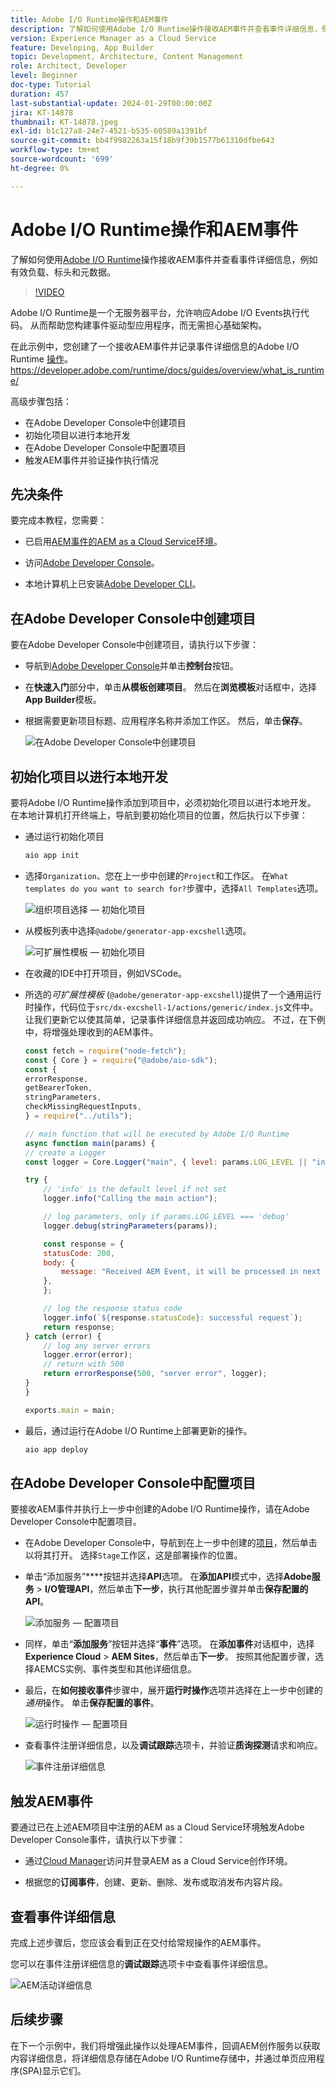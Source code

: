 ```yaml
---
title: Adobe I/O Runtime操作和AEM事件
description: 了解如何使用Adobe I/O Runtime操作接收AEM事件并查看事件详细信息，例如有效负载、标头和元数据。
version: Experience Manager as a Cloud Service
feature: Developing, App Builder
topic: Development, Architecture, Content Management
role: Architect, Developer
level: Beginner
doc-type: Tutorial
duration: 457
last-substantial-update: 2024-01-29T00:00:00Z
jira: KT-14878
thumbnail: KT-14878.jpeg
exl-id: b1c127a8-24e7-4521-b535-60589a1391bf
source-git-commit: bb4f9982263a15f18b9f39b1577b61310dfbe643
workflow-type: tm+mt
source-wordcount: '699'
ht-degree: 0%

---
```


# Adobe I/O Runtime操作和AEM事件

了解如何使用[Adobe I/O Runtime](https://developer.adobe.com/runtime/docs/guides/overview/what_is_runtime/)操作接收AEM事件并查看事件详细信息，例如有效负载、标头和元数据。

>[!VIDEO](https://video.tv.adobe.com/v/3427053?quality=12&learn=on)

Adobe I/O Runtime是一个无服务器平台，允许响应Adobe I/O Events执行代码。 从而帮助您构建事件驱动型应用程序，而无需担心基础架构。

在此示例中，您创建了一个接收AEM事件并记录事件详细信息的Adobe I/O Runtime [操作](https://developer.adobe.com/runtime/docs/guides/using/creating_actions/)。
https://developer.adobe.com/runtime/docs/guides/overview/what_is_runtime/

高级步骤包括：

- 在Adobe Developer Console中创建项目
- 初始化项目以进行本地开发
- 在Adobe Developer Console中配置项目
- 触发AEM事件并验证操作执行情况

## 先决条件

要完成本教程，您需要：

- 已启用[AEM事件的AEM as a Cloud Service环境](https://developer.adobe.com/experience-cloud/experience-manager-apis/guides/events/#enable-aem-events-on-your-aem-cloud-service-environment)。

- 访问[Adobe Developer Console](https://developer.adobe.com/developer-console/docs/guides/getting-started)。

- 本地计算机上已安装[Adobe Developer CLI](https://developer.adobe.com/runtime/docs/guides/tools/cli_install/)。

## 在Adobe Developer Console中创建项目

要在Adobe Developer Console中创建项目，请执行以下步骤：

- 导航到[Adobe Developer Console](https://developer.adobe.com/)并单击&#x200B;**控制台**&#x200B;按钮。

- 在&#x200B;**快速入门**&#x200B;部分中，单击&#x200B;**从模板创建项目**。 然后在&#x200B;**浏览模板**&#x200B;对话框中，选择&#x200B;**App Builder**&#x200B;模板。

- 根据需要更新项目标题、应用程序名称并添加工作区。 然后，单击&#x200B;**保存**。

  ![在Adobe Developer Console中创建项目](../assets/examples/runtime-action/create-project.png)


## 初始化项目以进行本地开发

要将Adobe I/O Runtime操作添加到项目中，必须初始化项目以进行本地开发。 在本地计算机打开终端上，导航到要初始化项目的位置，然后执行以下步骤：

- 通过运行初始化项目

  ```bash
  aio app init
  ```

- 选择`Organization`、您在上一步中创建的`Project`和工作区。 在`What templates do you want to search for?`步骤中，选择`All Templates`选项。

  ![组织项目选择 — 初始化项目](../assets/examples/runtime-action/all-templates.png)

- 从模板列表中选择`@adobe/generator-app-excshell`选项。

  ![可扩展性模板 — 初始化项目](../assets/examples/runtime-action/extensibility-template.png)

- 在收藏的IDE中打开项目，例如VSCode。

- 所选的&#x200B;_可扩展性模板_ (`@adobe/generator-app-excshell`)提供了一个通用运行时操作，代码位于`src/dx-excshell-1/actions/generic/index.js`文件中。 让我们更新它以使其简单，记录事件详细信息并返回成功响应。 不过，在下例中，将增强处理收到的AEM事件。

  ```javascript
  const fetch = require("node-fetch");
  const { Core } = require("@adobe/aio-sdk");
  const {
  errorResponse,
  getBearerToken,
  stringParameters,
  checkMissingRequestInputs,
  } = require("../utils");
  
  // main function that will be executed by Adobe I/O Runtime
  async function main(params) {
  // create a Logger
  const logger = Core.Logger("main", { level: params.LOG_LEVEL || "info" });
  
  try {
      // 'info' is the default level if not set
      logger.info("Calling the main action");
  
      // log parameters, only if params.LOG_LEVEL === 'debug'
      logger.debug(stringParameters(params));
  
      const response = {
      statusCode: 200,
      body: {
          message: "Received AEM Event, it will be processed in next example",
      },
      };
  
      // log the response status code
      logger.info(`${response.statusCode}: successful request`);
      return response;
  } catch (error) {
      // log any server errors
      logger.error(error);
      // return with 500
      return errorResponse(500, "server error", logger);
  }
  }
  
  exports.main = main;
  ```

- 最后，通过运行在Adobe I/O Runtime上部署更新的操作。

  ```bash
  aio app deploy
  ```

## 在Adobe Developer Console中配置项目

要接收AEM事件并执行上一步中创建的Adobe I/O Runtime操作，请在Adobe Developer Console中配置项目。

- 在Adobe Developer Console中，导航到在上一步中创建的[项目](https://developer.adobe.com/console/projects)，然后单击以将其打开。 选择`Stage`工作区，这是部署操作的位置。

- 单击“添加服务”****&#x200B;按钮并选择&#x200B;**API**&#x200B;选项。 在&#x200B;**添加API**&#x200B;模式中，选择&#x200B;**Adobe服务** > **I/O管理API**，然后单击&#x200B;**下一步**，执行其他配置步骤并单击&#x200B;**保存配置的API**。

  ![添加服务 — 配置项目](../assets/examples/runtime-action/add-io-management-api.png)

- 同样，单击“**添加服务**”按钮并选择“**事件**”选项。 在&#x200B;**添加事件**&#x200B;对话框中，选择&#x200B;**Experience Cloud** > **AEM Sites**，然后单击&#x200B;**下一步**。 按照其他配置步骤，选择AEMCS实例、事件类型和其他详细信息。

- 最后，在&#x200B;**如何接收事件**&#x200B;步骤中，展开&#x200B;**运行时操作**&#x200B;选项并选择在上一步中创建的&#x200B;_通用_&#x200B;操作。 单击&#x200B;**保存配置的事件**。

  ![运行时操作 — 配置项目](../assets/examples/runtime-action/select-runtime-action.png)

- 查看事件注册详细信息，以及&#x200B;**调试跟踪**&#x200B;选项卡，并验证&#x200B;**质询探测**&#x200B;请求和响应。

  ![事件注册详细信息](../assets/examples/runtime-action/debug-tracing-challenge-probe.png)


## 触发AEM事件

要通过已在上述AEM项目中注册的AEM as a Cloud Service环境触发Adobe Developer Console事件，请执行以下步骤：

- 通过[Cloud Manager](https://my.cloudmanager.adobe.com/)访问并登录AEM as a Cloud Service创作环境。

- 根据您的&#x200B;**订阅事件**，创建、更新、删除、发布或取消发布内容片段。

## 查看事件详细信息

完成上述步骤后，您应该会看到正在交付给常规操作的AEM事件。

您可以在事件注册详细信息的&#x200B;**调试跟踪**&#x200B;选项卡中查看事件详细信息。

![AEM活动详细信息](../assets/examples/runtime-action/aem-event-details.png)


## 后续步骤

在下一个示例中，我们将增强此操作以处理AEM事件，回调AEM创作服务以获取内容详细信息，将详细信息存储在Adobe I/O Runtime存储中，并通过单页应用程序(SPA)显示它们。
